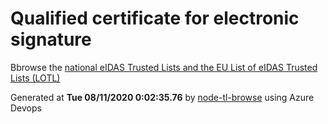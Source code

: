 # Qualified certificate for electronic signature 
 Bbrowse the [national eIDAS Trusted Lists and the EU List of eIDAS Trusted Lists (LOTL)](https://webgate.ec.europa.eu/tl-browser/#/) 
 
 
Generated at **Tue 08/11/2020  0:02:35.76** by [node-tl-browse](https://github.com/ymedlop/node-tl-browser) using Azure Devops 
